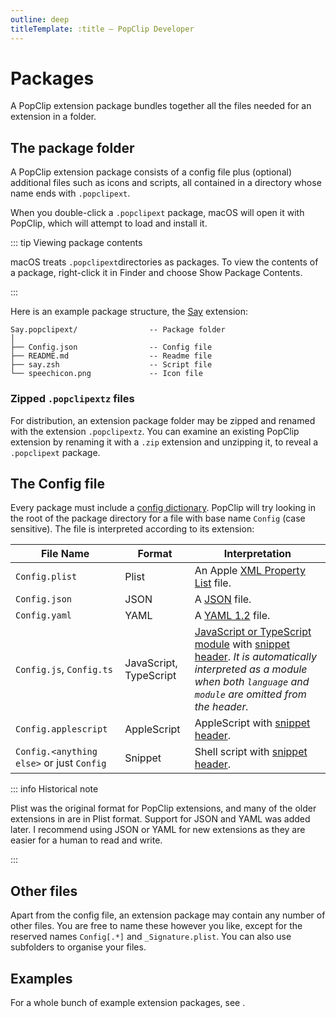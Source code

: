 ```yaml
---
outline: deep
titleTemplate: :title — PopClip Developer
---
```


# Packages

A PopClip extension package bundles together all the files needed for an
extension in a folder.

## The package folder

A PopClip extension package consists of a config file plus (optional) additional
files such as icons and scripts, all contained in a directory whose name ends
with `.popclipext`.

When you double-click a `.popclipext` package, macOS will open it with PopClip,
which will attempt to load and install it.

::: tip Viewing package contents

macOS treats `.popclipext`directories as packages. To view the contents of a
package, right-click it in Finder and choose Show Package Contents.

:::

Here is an example package structure, the
[Say](https://github.com/pilotmoon/PopClip-Extensions/tree/master/source/Say.popclipext)
extension:

```
Say.popclipext/                -- Package folder
│
├── Config.json                -- Config file
├── README.md                  -- Readme file
├── say.zsh                    -- Script file
└── speechicon.png             -- Icon file
```

### Zipped `.popclipextz` files

For distribution, an extension package folder may be zipped and renamed with the
extension `.popclipextz`. You can examine an existing PopClip extension by
renaming it with a `.zip` extension and unzipping it, to reveal a `.popclipext`
package.

## The Config file

Every package must include a [config dictionary](./config.md). PopClip will try
looking in the root of the package directory for a file with base name `Config`
(case sensitive). The file is interpreted according to its extension:

| File Name                                 | Format                 | Interpretation                                                                                                                                                                                                     |
| ----------------------------------------- | ---------------------- | ------------------------------------------------------------------------------------------------------------------------------------------------------------------------------------------------------------------ |
| `Config.plist`                            | Plist                  | An Apple [XML Property List](https://en.wikipedia.org/wiki/Property_list) file.                                                                                                                                    |
| `Config.json`                             | JSON                   | A [JSON](https://www.json.org/json-en.html) file.                                                                                                                                                                  |
| `Config.yaml`                             | YAML                   | A [YAML 1.2](https://yaml.org) file.                                                                                                                                                                               |
| `Config.js`, `Config.ts`                  | JavaScript, TypeScript | [JavaScript or TypeScript module](./js-modules.md) with [snippet header](./snippets#inverted-syntax). _It is automatically interpreted as a module when both `language` and `module` are omitted from the header._ |
| `Config.applescript`                      | AppleScript            | AppleScript with [snippet header](./snippets#inverted-syntax).                                                                                                                                                     |
| `Config.<anything else>` or just `Config` | Snippet                | Shell script with [snippet header](./snippets#inverted-syntax).                                                                                                                                                    |

::: info Historical note

Plist was the original format for PopClip extensions, and many of the older
extensions in <AaLink href="https://github.com/pilotmoon/PopClip-Extensions" />
are in Plist format. Support for JSON and YAML was added later. I recommend
using JSON or YAML for new extensions as they are easier for a human to read and
write.

:::

## Other files

Apart from the config file, an extension package may contain any number of other
files. You are free to name these however you like, except for the reserved
names `Config[.*]` and `_Signature.plist`. You can also use subfolders to
organise your files.

## Examples

For a whole bunch of example extension packages,
see&#32;<AaLink href="https://github.com/pilotmoon/PopClip-Extensions/tree/master/source" />.
